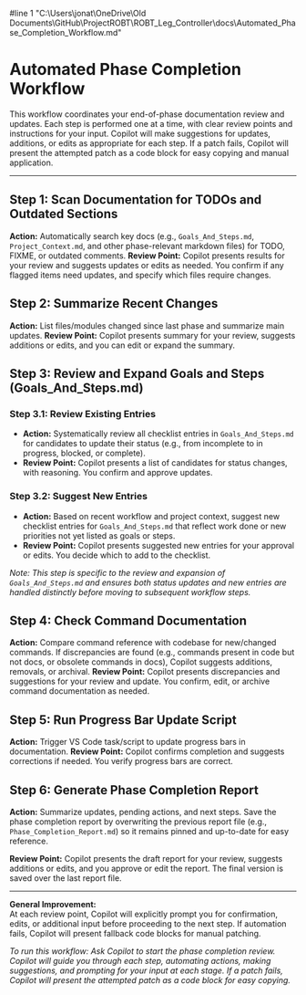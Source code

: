 #line 1 "C:\\Users\\jonat\\OneDrive\\Old Documents\\GitHub\\ProjectROBT\\ROBT_Leg_Controller\\docs\\Automated_Phase_Completion_Workflow.md"
# Automated Phase Completion Workflow

This workflow coordinates your end-of-phase documentation review and updates. Each step is performed one at a time, with clear review points and instructions for your input. Copilot will make suggestions for updates, additions, or edits as appropriate for each step. If a patch fails, Copilot will present the attempted patch as a code block for easy copying and manual application.

---

## Step 1: Scan Documentation for TODOs and Outdated Sections

**Action:** Automatically search key docs (e.g., `Goals_And_Steps.md`, `Project_Context.md`, and other phase-relevant markdown files) for TODO, FIXME, or outdated comments.
**Review Point:** Copilot presents results for your review and suggests updates or edits as needed. You confirm if any flagged items need updates, and specify which files require changes.

## Step 2: Summarize Recent Changes

**Action:** List files/modules changed since last phase and summarize main updates.
**Review Point:** Copilot presents summary for your review, suggests additions or edits, and you can edit or expand the summary.

## Step 3: Review and Expand Goals and Steps (Goals_And_Steps.md)

### Step 3.1: Review Existing Entries

- **Action:** Systematically review all checklist entries in `Goals_And_Steps.md` for candidates to update their status (e.g., from incomplete to in progress, blocked, or complete).
- **Review Point:** Copilot presents a list of candidates for status changes, with reasoning. You confirm and approve updates.

### Step 3.2: Suggest New Entries

- **Action:** Based on recent workflow and project context, suggest new checklist entries for `Goals_And_Steps.md` that reflect work done or new priorities not yet listed as goals or steps.
- **Review Point:** Copilot presents suggested new entries for your approval or edits. You decide which to add to the checklist.

*Note: This step is specific to the review and expansion of `Goals_And_Steps.md` and ensures both status updates and new entries are handled distinctly before moving to subsequent workflow steps.*

## Step 4: Check Command Documentation

**Action:** Compare command reference with codebase for new/changed commands. If discrepancies are found (e.g., commands present in code but not docs, or obsolete commands in docs), Copilot suggests additions, removals, or archival.
**Review Point:** Copilot presents discrepancies and suggestions for your review and update. You confirm, edit, or archive command documentation as needed.

## Step 5: Run Progress Bar Update Script

**Action:** Trigger VS Code task/script to update progress bars in documentation.
**Review Point:** Copilot confirms completion and suggests corrections if needed. You verify progress bars are correct.

## Step 6: Generate Phase Completion Report

**Action:** Summarize updates, pending actions, and next steps. Save the phase completion report by overwriting the previous report file (e.g., `Phase_Completion_Report.md`) so it remains pinned and up-to-date for easy reference.

**Review Point:** Copilot presents the draft report for your review, suggests additions or edits, and you approve or edit the report. The final version is saved over the last report file.

---

**General Improvement:**  
At each review point, Copilot will explicitly prompt you for confirmation, edits, or additional input before proceeding to the next step. If automation fails, Copilot will present fallback code blocks for manual patching.

*To run this workflow: Ask Copilot to start the phase completion review. Copilot will guide you through each step, automating actions, making suggestions, and prompting for your input at each stage. If a patch fails, Copilot will present the attempted patch as a code block for easy copying.*
